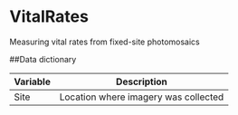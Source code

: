 # VitalRates
Measuring vital rates from fixed-site photomosaics

##Data dictionary

| Variable | Description |
|---|---|
|Site | Location where imagery was collected |


